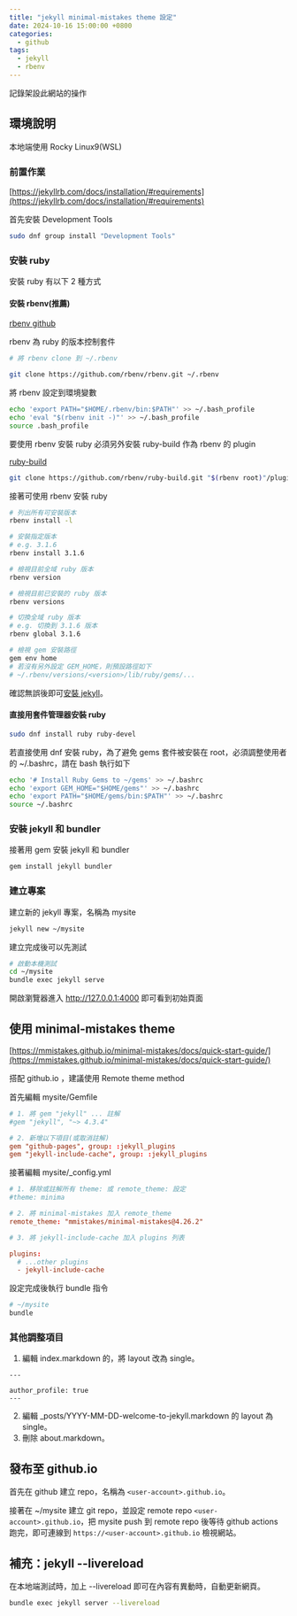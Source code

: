 ```yaml
---
title: "jekyll minimal-mistakes theme 設定"
date: 2024-10-16 15:00:00 +0800
categories:
  - github
tags:
  - jekyll
  - rbenv
---
```


記錄架設此網站的操作

## 環境說明

本地端使用 Rocky Linux9(WSL)

### 前置作業

[https://jekyllrb.com/docs/installation/#requirements](https://jekyllrb.com/docs/installation/#requirements)

首先安裝 Development Tools

```bash
sudo dnf group install "Development Tools"
```

### 安裝 ruby

安裝 ruby 有以下 2 種方式

#### 安裝 rbenv(推薦)

[rbenv github](https://github.com/rbenv/rbenv)

rbenv 為 ruby 的版本控制套件

```bash
# 將 rbenv clone 到 ~/.rbenv

git clone https://github.com/rbenv/rbenv.git ~/.rbenv
```

將 rbenv 設定到環境變數

```bash
echo 'export PATH="$HOME/.rbenv/bin:$PATH"' >> ~/.bash_profile
echo 'eval "$(rbenv init -)"' >> ~/.bash_profile
source .bash_profile
```

要使用 rbenv 安裝 ruby 必須另外安裝 ruby-build 作為 rbenv 的 plugin

[ruby-build](https://github.com/rbenv/ruby-build#readme)

```bash
git clone https://github.com/rbenv/ruby-build.git "$(rbenv root)"/plugins/ruby-build
```

接著可使用 rbenv 安裝 ruby

```bash
# 列出所有可安裝版本
rbenv install -l

# 安裝指定版本 
# e.g. 3.1.6
rbenv install 3.1.6

# 檢視目前全域 ruby 版本
rbenv version

# 檢視目前已安裝的 ruby 版本
rbenv versions

# 切換全域 ruby 版本
# e.g. 切換到 3.1.6 版本
rbenv global 3.1.6

# 檢視 gem 安裝路徑
gem env home
# 若沒有另外設定 GEM_HOME，則預設路徑如下
# ~/.rbenv/versions/<version>/lib/ruby/gems/...
```

確認無誤後即可[安裝 jekyll](#安裝-jekyll-和-bundler)。

#### 直接用套件管理器安裝 ruby

```bash
sudo dnf install ruby ruby-devel
```

若直接使用 dnf 安裝 ruby，為了避免 gems 套件被安裝在 root，必須調整使用者的 ~/.bashrc，請在 bash 執行如下

```bash
echo '# Install Ruby Gems to ~/gems' >> ~/.bashrc
echo 'export GEM_HOME="$HOME/gems"' >> ~/.bashrc
echo 'export PATH="$HOME/gems/bin:$PATH"' >> ~/.bashrc
source ~/.bashrc
```

### 安裝 jekyll 和 bundler

接著用 gem 安裝 jekyll 和 bundler

```bash
gem install jekyll bundler
```

### 建立專案

建立新的 jekyll 專案，名稱為 mysite

```bash
jekyll new ~/mysite
```

建立完成後可以先測試

```bash
# 啟動本機測試
cd ~/mysite
bundle exec jekyll serve
```

開啟瀏覽器進入 http://127.0.0.1:4000 即可看到初始頁面

## 使用 minimal-mistakes theme

[https://mmistakes.github.io/minimal-mistakes/docs/quick-start-guide/](https://mmistakes.github.io/minimal-mistakes/docs/quick-start-guide/)

搭配 github.io ，建議使用 Remote theme method

首先編輯 mysite/Gemfile

```conf
# 1. 將 gem "jekyll" ... 註解
#gem "jekyll", "~> 4.3.4"

# 2. 新增以下項目(或取消註解)
gem "github-pages", group: :jekyll_plugins
gem "jekyll-include-cache", group: :jekyll_plugins
```

接著編輯 mysite/_config.yml

```conf
# 1. 移除或註解所有 theme: 或 remote_theme: 設定
#theme: minima

# 2. 將 minimal-mistakes 加入 remote_theme 
remote_theme: "mmistakes/minimal-mistakes@4.26.2"

# 3. 將 jekyll-include-cache 加入 plugins 列表

plugins:
  # ...other plugins
  - jekyll-include-cache

```

設定完成後執行 bundle 指令

```bash
# ~/mysite
bundle
```

### 其他調整項目

1. 編輯 index.markdown 的，將 layout 改為 single。

```text
---

author_profile: true
---

```

2. 編輯 _posts/YYYY-MM-DD-welcome-to-jekyll.markdown 的 layout 為 single。
3. 刪除 about.markdown。

## 發布至 github.io

首先在 github 建立 repo，名稱為 `<user-account>.github.io`。

接著在 ~/mysite 建立 git repo，並設定 remote repo `<user-account>.github.io`，把 mysite push 到 remote repo 後等待 github actions 跑完，即可連線到 `https://<user-account>.github.io` 檢視網站。

## 補充：jekyll --livereload

在本地端測試時，加上 --livereload 即可在內容有異動時，自動更新網頁。

```bash
bundle exec jekyll server --livereload
```
